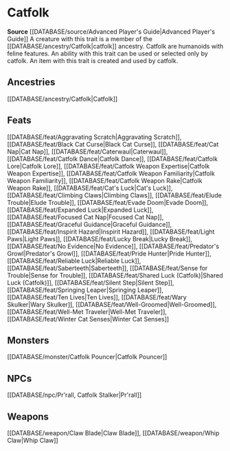 ﻿---
id: '211'
name: Catfolk
rarity: Common
source: '[[DATABASE/source/Advanced Player''s Guide|Advanced Player''s Guide]]'
trait:
- Catfolk
type: Trait

---
# Catfolk

**Source** [[DATABASE/source/Advanced Player's Guide|Advanced Player's Guide]] 
A creature with this trait is a member of the [[DATABASE/ancestry/Catfolk|catfolk]] ancestry. Catfolk are humanoids with feline features. An ability with this trait can be used or selected only by catfolk. An item with this trait is created and used by catfolk.

## Ancestries

[[DATABASE/ancestry/Catfolk|Catfolk]]

## Feats

[[DATABASE/feat/Aggravating Scratch|Aggravating Scratch]], [[DATABASE/feat/Black Cat Curse|Black Cat Curse]], [[DATABASE/feat/Cat Nap|Cat Nap]], [[DATABASE/feat/Caterwaul|Caterwaul]], [[DATABASE/feat/Catfolk Dance|Catfolk Dance]], [[DATABASE/feat/Catfolk Lore|Catfolk Lore]], [[DATABASE/feat/Catfolk Weapon Expertise|Catfolk Weapon Expertise]], [[DATABASE/feat/Catfolk Weapon Familiarity|Catfolk Weapon Familiarity]], [[DATABASE/feat/Catfolk Weapon Rake|Catfolk Weapon Rake]], [[DATABASE/feat/Cat's Luck|Cat's Luck]], [[DATABASE/feat/Climbing Claws|Climbing Claws]], [[DATABASE/feat/Elude Trouble|Elude Trouble]], [[DATABASE/feat/Evade Doom|Evade Doom]], [[DATABASE/feat/Expanded Luck|Expanded Luck]], [[DATABASE/feat/Focused Cat Nap|Focused Cat Nap]], [[DATABASE/feat/Graceful Guidance|Graceful Guidance]], [[DATABASE/feat/Inspirit Hazard|Inspirit Hazard]], [[DATABASE/feat/Light Paws|Light Paws]], [[DATABASE/feat/Lucky Break|Lucky Break]], [[DATABASE/feat/No Evidence|No Evidence]], [[DATABASE/feat/Predator's Growl|Predator's Growl]], [[DATABASE/feat/Pride Hunter|Pride Hunter]], [[DATABASE/feat/Reliable Luck|Reliable Luck]], [[DATABASE/feat/Saberteeth|Saberteeth]], [[DATABASE/feat/Sense for Trouble|Sense for Trouble]], [[DATABASE/feat/Shared Luck (Catfolk)|Shared Luck (Catfolk)]], [[DATABASE/feat/Silent Step|Silent Step]], [[DATABASE/feat/Springing Leaper|Springing Leaper]], [[DATABASE/feat/Ten Lives|Ten Lives]], [[DATABASE/feat/Wary Skulker|Wary Skulker]], [[DATABASE/feat/Well-Groomed|Well-Groomed]], [[DATABASE/feat/Well-Met Traveler|Well-Met Traveler]], [[DATABASE/feat/Winter Cat Senses|Winter Cat Senses]]

## Monsters

[[DATABASE/monster/Catfolk Pouncer|Catfolk Pouncer]]

## NPCs

[[DATABASE/npc/Pr'rall, Catfolk Stalker|Pr'rall]]

## Weapons

[[DATABASE/weapon/Claw Blade|Claw Blade]], [[DATABASE/weapon/Whip Claw|Whip Claw]]